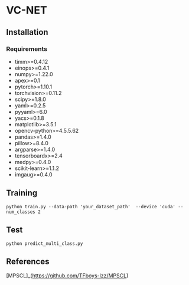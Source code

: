 # VC-NET
## Installation
### Requirements
* timm>=0.4.12
* einops>=0.4.1
* numpy>=1.22.0
* apex>=0.1
* pytorch>=1.10.1
* torchvision>=0.11.2
* scipy>=1.8.0
* yaml>=0.2.5
* pyyaml>=6.0
* yacs>=0.1.8
* matplotlib>=3.5.1
* opencv-python>=4.5.5.62
* pandas>=1.4.0
* pillow>=8.4.0
* argparse>=1.4.0
* tensorboardx>=2.4
* medpy>=0.4.0
* scikit-learn>=1.1.2
* imgaug>=0.4.0
  
## Training
`python train.py --data-path 'your_dataset_path'  --device 'cuda' --num_classes 2`

## Test
`python predict_multi_class.py `

## References
[MPSCL]_(https://github.com/TFboys-lzz/MPSCL)
